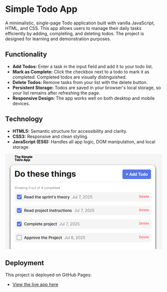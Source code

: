 # Simple Todo App

A minimalistic, single-page Todo application built with vanilla JavaScript, HTML, and CSS. This app allows users to manage their daily tasks efficiently by adding, completing, and deleting todos. The project is designed for learning and demonstration purposes.

## Functionality

- **Add Todos:** Enter a task in the input field and add it to your todo list.
- **Mark as Complete:** Click the checkbox next to a todo to mark it as completed. Completed todos are visually distinguished.
- **Delete Todos:** Remove tasks from your list with the delete button.
- **Persistent Storage:** Todos are saved in your browser's local storage, so your list remains after refreshing the page.
- **Responsive Design:** The app works well on both desktop and mobile devices.

## Technology

- **HTML5:** Semantic structure for accessibility and clarity.
- **CSS3:** Responsive and clean styling.
- **JavaScript (ES6):** Handles all app logic, DOM manipulation, and local storage.

![Screenshot of Simple Todo App](./assets/screenshot.png)

## Deployment

This project is deployed on GitHub Pages:

- [View the live app here](https://itsjaydenking.github.io/se_project_todo-app/)
